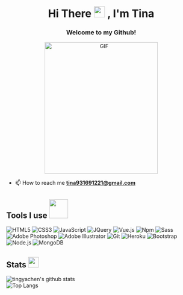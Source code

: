 <h1 align="center">Hi There <img src="https://github.com/TheDudeThatCode/TheDudeThatCode/blob/master/Assets/Hi.gif" width="29px"> , I'm Tina</h1>
<h3 align="center">Welcome to my Github!</h3>
<p align="center">
<img alt="GIF" src="https://media.giphy.com/media/RK5KD6UcUpAt92zZvt/giphy.gif" width="300" height="350"/>
 </p>
 
 - 📫 How to reach me **tina931691221@gmail.com**
 
## Tools I use <img src="https://media.giphy.com/media/mGcNjsfWAjY5AEZNw6/giphy.gif" width="50">

![HTML5](https://img.shields.io/badge/-HTML5-%23E44D27?style=flat-square&logo=html5&logoColor=ffffff)
![CSS3](https://img.shields.io/badge/-CSS3-%231572B6?style=flat-square&logo=css3)
![JavaScript](https://img.shields.io/badge/-JavaScript-%23F7DF1C?style=flat-square&logo=javascript&logoColor=000000&labelColor=%23F7DF1C&color=%23FFCE5A)
![JQuery](https://img.shields.io/badge/-JQuery-007ACC?style=flat-square&logo=JQuery&logoColor=white)
![Vue.js](https://img.shields.io/badge/-Vue.js-%232c3e50?style=flat-square&logo=vuedotjs)
![Npm](https://img.shields.io/badge/-Npm-%23282C34?style=flat-square&logo=Npm)
![Sass](https://img.shields.io/badge/-Sass-%23CC6699?style=flat-square&logo=sass&logoColor=ffffff)
![Adobe Photoshop](https://img.shields.io/badge/-AdobePhotoshop-%232C3A42?style=flat-square&logo=AdobePhotoshop)
![Adobe Illustrator](https://img.shields.io/badge/-AdobeIllustrator-%232C3A42?style=flat-square&logo=AdobeIllustrator)
![Git](https://img.shields.io/badge/-Git-%23F05032?style=flat-square&logo=git&logoColor=%23ffffff)
![Heroku](https://img.shields.io/badge/-Heroku-%234B32C3?style=flat-square&logo=Heroku&logoColor=ffffff)
![Bootstrap](https://img.shields.io/badge/-Bootstrap-%234B32C3?style=flat-square&logo=bootstrap&logoColor=ffffff)
![Node.js](https://img.shields.io/badge/-Node.js-%232C3A42?style=flat-square&logo=nodedotjs&logoColor=339933)
![MongoDB](https://img.shields.io/badge/-MongoDB-%232C3A42?style=flat-square&logo=MongoDB&logoColor=339933)

## Stats <img src="https://emojis.slackmojis.com/emojis/images/1621024394/39092/cat-roll.gif?1621024394" width="28" />

![tingyachen's github stats](https://github-readme-stats.vercel.app/api?username=tingyachen&show_icons=true&theme=dracula)
<br/>
![Top Langs](https://github-readme-stats.vercel.app/api/top-langs/?username=tingyachen&layout=compact&theme=dracula)
